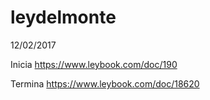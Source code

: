 # leydelmonte
12/02/2017

Inicia https://www.leybook.com/doc/190

Termina https://www.leybook.com/doc/18620

